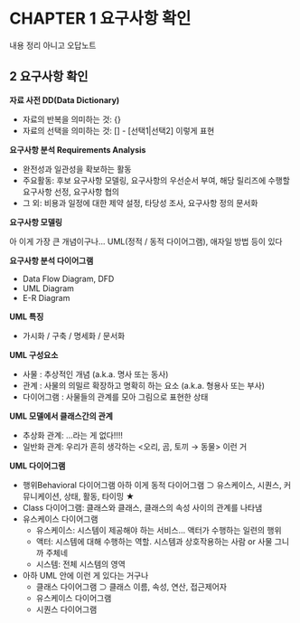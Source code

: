 # CHAPTER 1 요구사항 확인

내용 정리 아니고 오답노트



## 2 요구사항 확인

**자료 사전 DD(Data Dictionary)**

* 자료의 반복을 의미하는 것: {}
* 자료의 선택을 의미하는 것: [] - [선택1|선택2] 이렇게 표현



**요구사항 분석 Requirements Analysis**

* 완전성과 일관성을 확보하는 활동
* 주요활동: 후보 요구사항 모델링, 요구사항의 우선순서 부여, 해당 릴리즈에 수행할 요구사항 선정, 요구사항 협의
* 그 외: 비용과 일정에 대한 제약 설정, 타당성 조사, 요구사항 정의 문서화



**요구사항 모델링**

아 이게 가장 큰 개념이구나... UML(정적 / 동적 다이어그램), 애자일 방법 등이 있다



**요구사항 분석 다이어그램**

* Data Flow Diagram, DFD
* UML Diagram
* E-R Diagram



**UML 특징**

* 가시화 / 구축 / 명세화 / 문서화



**UML 구성요소**

* 사물
  : 추상적인 개념 (a.k.a. 명사 또는 동사)
* 관계
  : 사물의 의밀르 확장하고 명확히 하는 요소 (a.k.a. 형용사 또는 부사)
* 다이어그램
  : 사물들의 관계를 모아 그림으로 표현한 상태



**UML 모델에서 클래스간의 관계**

* 추상화 관계: ...라는 게 없다!!!!
* 일반화 관계: 우리가 흔히 생각하는 <오리, 곰, 토끼 &rarr; 동물> 이런 거



**UML 다이어그램**

* 행위Behavioral 다이어그램 아하 이게 동적 다이어그램
  ⊃ 유스케이스, 시퀀스, 커뮤니케이션, 상태, 활동, 타이밍 ★
* Class 다이어그램: 클래스와 클래스, 클래스의 속성 사이의 관계를 나타냄
* 유스케이스 다이어그램
  * 유스케이스: 시스템이 제공해야 하는 서비스... 액터가 수행하는 일련의 행위
  * 액터: 시스템에 대해 수행하는 역할. 시스템과 상호작용하는 사람 or 사물 그니까 주체네
  * 시스템: 전체 시스템의 영역
* 아하 UML 안에 이런 게 있다는 거구나
  * 클래스 다이어그램 ⊃ 클래스 이름, 속성, 연산, 접근제어자
  * 유스케이스 다이어그램
  * 시퀀스 다이어그램



